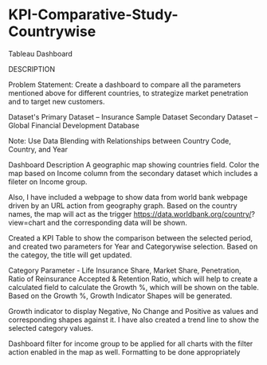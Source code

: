 # KPI-Comparative-Study-Countrywise

Tableau Dashboard

DESCRIPTION

Problem Statement:
Create a dashboard to compare all the parameters mentioned above for different countries, to strategize market penetration and to target new customers.

Dataset's
Primary Dataset – Insurance Sample Dataset
Secondary Dataset – Global Financial Development Database

Note: Use Data Blending with Relationships between Country Code, Country, and Year

Dashboard Description
A geographic map showing countries field. Color the map based on Income column from the secondary dataset which includes a fileter on Income group.

Also, I have included a webpage to show data from world bank webpage driven by an URL action from geography graph. Based on the country names, the map will act as the trigger  https://data.worldbank.org/country/<country>?view=chart and the corresponding data will be shown.

Created a KPI Table to show the comparison between the selected period, and created two parameters for Year and Categorywise selection. Based on the categoy, the title will get updated.

Category Parameter - Life Insurance Share, Market Share, Penetration, Ratio of Reinsurance Accepted & Retention Ratio, which will help to create a calculated field to calculate the Growth %, which will be shown on the table. Based on the Growth %, Growth Indicator Shapes will be generated.

Growth indicator to display Negative, No Change and Positive as values and corresponding shapes against it. I have also created a trend line to show the selected category values.

Dashboard filter for income group to be applied for all charts with the filter action enabled in the map as well. Formatting to be done appropriately

 
